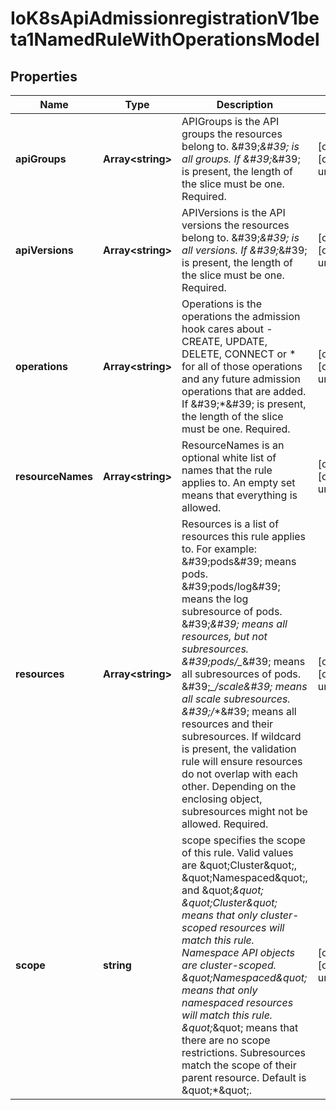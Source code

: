# IoK8sApiAdmissionregistrationV1beta1NamedRuleWithOperationsModel

## Properties

Name | Type | Description | Notes
------------ | ------------- | ------------- | -------------
**apiGroups** | **Array&lt;string&gt;** | APIGroups is the API groups the resources belong to. \&#39;*\&#39; is all groups. If \&#39;*\&#39; is present, the length of the slice must be one. Required. | [optional] [default to undefined]
**apiVersions** | **Array&lt;string&gt;** | APIVersions is the API versions the resources belong to. \&#39;*\&#39; is all versions. If \&#39;*\&#39; is present, the length of the slice must be one. Required. | [optional] [default to undefined]
**operations** | **Array&lt;string&gt;** | Operations is the operations the admission hook cares about - CREATE, UPDATE, DELETE, CONNECT or * for all of those operations and any future admission operations that are added. If \&#39;*\&#39; is present, the length of the slice must be one. Required. | [optional] [default to undefined]
**resourceNames** | **Array&lt;string&gt;** | ResourceNames is an optional white list of names that the rule applies to.  An empty set means that everything is allowed. | [optional] [default to undefined]
**resources** | **Array&lt;string&gt;** | Resources is a list of resources this rule applies to.  For example: \&#39;pods\&#39; means pods. \&#39;pods/log\&#39; means the log subresource of pods. \&#39;*\&#39; means all resources, but not subresources. \&#39;pods/_*\&#39; means all subresources of pods. \&#39;*_/scale\&#39; means all scale subresources. \&#39;*_/_*\&#39; means all resources and their subresources.  If wildcard is present, the validation rule will ensure resources do not overlap with each other.  Depending on the enclosing object, subresources might not be allowed. Required. | [optional] [default to undefined]
**scope** | **string** | scope specifies the scope of this rule. Valid values are \&quot;Cluster\&quot;, \&quot;Namespaced\&quot;, and \&quot;*\&quot; \&quot;Cluster\&quot; means that only cluster-scoped resources will match this rule. Namespace API objects are cluster-scoped. \&quot;Namespaced\&quot; means that only namespaced resources will match this rule. \&quot;*\&quot; means that there are no scope restrictions. Subresources match the scope of their parent resource. Default is \&quot;*\&quot;. | [optional] [default to undefined]



